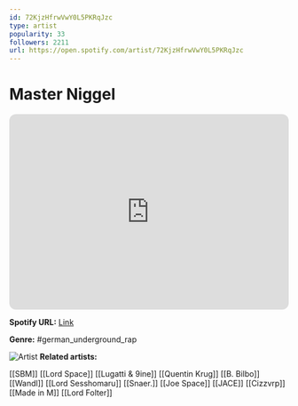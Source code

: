 ```yaml
---
id: 72KjzHfrwVwY0L5PKRqJzc
type: artist
popularity: 33
followers: 2211
url: https://open.spotify.com/artist/72KjzHfrwVwY0L5PKRqJzc
---
```

# Master Niggel

<iframe style="border-radius:12px" src="https://open.spotify.com/embed/artist/72KjzHfrwVwY0L5PKRqJzc" width="100%" height="352" frameBorder="0" allowfullscreen="" allow="autoplay; clipboard-write; encrypted-media; fullscreen; picture-in-picture" loading="lazy"></iframe>

**Spotify URL:** [Link](https://open.spotify.com/artist/72KjzHfrwVwY0L5PKRqJzc)

**Genre:**  #german_underground_rap

![Artist](https://i.scdn.co/image/ab6761610000e5eb60057d0bdbaff9ab9cf17c92)
**Related artists:**

[[SBM]]
[[Lord Space]]
[[Lugatti & 9ine]]
[[Quentin Krug]]
[[B. Bilbo]]
[[Wandl]]
[[Lord Sesshomaru]]
[[Snaer.]]
[[Joe Space]]
[[JACE]]
[[Cizzvrp]]
[[Made in M]]
[[Lord Folter]]
